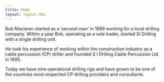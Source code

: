 ```yaml
---
title: Home
layout: layout.hbs
---
```


Bob Maclaren started as a ‘second-man’ in 1989 working for a local drilling company. Within a year Bob, operating as a sole trader, started SI Drilling with a single drilling unit.

He took his experience of working within the construction industry as a cable percussion (CP) driller and founded S I Drilling Cable Percussion Ltd in 1995.

Today we have nine operational drilling rigs and have grown to be one of the countries most respected CP drilling providers and consultants.
